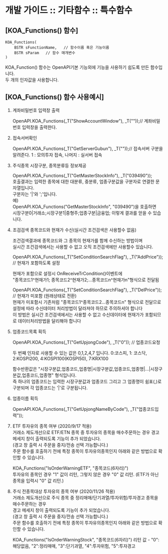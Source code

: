 
# 개발 가이드 :: 기타함수 :: 특수함수


## [KOA_Functions() 함수]

    KOA_Functions(
        BSTR sFunctionName,   // 함수이름 혹은 기능이름
        BSTR sParam   // 함수 매개변수
    )

KOA_Function() 함수는 OpenAPI기본 기능외에 기능을 사용하기 쉽도록 만든 함수입니다.  
두 개의 인자값을 사용합니다.



## [KOA_Functions() 함수 사용예시]

1. 계좌비밀번호 입력창 출력 

   OpenAPI.KOA_Functions(_T("ShowAccountWindow"), _T(""));// 계좌비밀번호 입력창을 출력한다.


2. 접속서버확인  

   OpenAPI.KOA_Functions(_T("GetServerGubun"), _T(""));// 접속서버 구분을 알려준다. 1 : 모의투자 접속, 나머지 : 실서버 접속


3. 주식종목 시장구분, 종목분류등 정보제공  

   OpenAPI.KOA_Functions(_T("GetMasterStockInfo"), _T("039490"));  
   호출결과는 입력한 종목에 대한 대분류, 중분류, 업종구분값을 구분자로 연결한 문자열입니다.  
   구분자는 '|'와 ';'입니다.  
   예)  
   OpenAPI.KOA_Functions("GetMasterStockInfo", "039490")을 호출하면  
   시장구분0|거래소;시장구분1|중형주;업종구분|금융업; 이렇게 결과를 얻을 수 있습니다.


4. 조검검색 종목코드와 현재가 수신(실시간 조건검색은 사용할수 없음)  
   
   조건검색결과에 종목코드와 그 종목의 현재가를 함께 수신하는 방법이며  
   실시간 조건검색에서는 사용할 수 없고 오직 조건검색에만 사용할수 있습니다.

   OpenAPI.KOA_Functions(_T("SetConditionSearchFlag"), _T("AddPrice")); // 현재가 포함하도록 설정

   현재가 포함으로 설정시 OnReceiveTrCondition()이벤트에  
   "종목코드1^현재가1;  종목코드2^현재가2;...종목코드n^현재가n"형식으로 전달됨

   OpenAPI.KOA_Functions(_T("SetConditionSearchFlag"), _T("DelPrice"));  
   // 현재가 미포함 (원래상태로 전환)  
   현재가 미포함시 기존처럼 "종목코드1^종목코드2...종목코드n" 형식으로 전달므로 설정에 따라 수신데이터 처리방법이 달라져야 하므로 주의하셔야 합니다  
   이 방법은 실시간 조건검색에서는 사용할 수 없고 수신데이터에 현재가가 포함되므로 데이터처리방법을 달리해야 합니다  


5. 업종코드목록 획득

   OpenAPI.KOA_Functions(_T("GetUpjongCode"), _T("0")); // 업종코드요청

   두 번째 인자로 사용할 수 있는 값은 0,1,2,4,7 입니다.
   0:코스피, 1: 코스닥, 2:KOSPI200, 4:KOSPI100(KOSPI50), 7:KRX100

   함수반환값은 "시장구분값,업종코드,업종명|시장구분값,업종코드,업종명|...|시장구분값,업종코드,업종명" 형식입니다.  
   즉 하나의 업종코드는 입력한 시장구분값과 업종코드 그리고 그 업종명이 쉼표(,)로 구분되며 각 업종코드는 '|'로 구분됩니다.


6. 업종이름 획득

   OpenAPI.KOA_Functions(_T("GetUpjongNameByCode"), _T("업종코드입력"));


7. ETF 투자유의 종목 여부 (2020/9/17 적용)  
거래소 제도개선으로 ETF/ETN 종목 중 투자유의 종목을 매수주문하는 경우 경고 메세지 창이 출력되도록 기능이 추가 되었습니다.  
(경고 창 출력 시 주문을 중지/전송 선택 가능합니다.)  
주문 함수를 호출하기 전에 특정 종목이 투자유의종목인지 아래와 같은 방법으로 확인할 수 있습니다.

   KOA_Functions("IsOrderWarningETF", "종목코드(6자리)")  
   투자유의 종목인 경우 "1" 값이 리턴, 그렇지 않은 경우 "0" 값 리턴. (ETF가 아닌 종목을 입력시 "0" 값 리턴.)


8. 주식 전종목대상 투자유의 종목 여부 (2020/11/26 적용)  
거래소 제도개선으로 주식 종목 중 정리매매/단기과열/투자위험/투자경고 종목을 매수주문하는 경우  
경고 메세지 창이 출력되도록 기능이 추가 되었습니다.  
(경고 창 출력 시 주문을 중지/전송 선택 가능합니다.)  
주문 함수를 호출하기 전에 특정 종목이 투자유의종목인지 아래와 같은 방법으로 확인할 수 있습니다.

   KOA_Functions("IsOrderWarningStock", "종목코드(6자리)")
   리턴 값 - "0":해당없음, "2":정리매매, "3":단기과열, "4":투자위험, "5":투자경고


